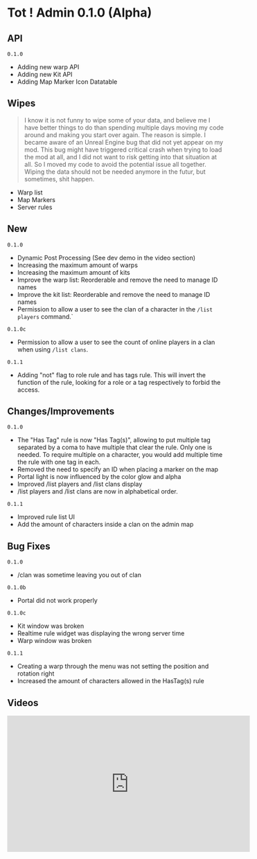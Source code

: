 # Tot ! Admin 0.1.0 (Alpha)
## API
`0.1.0`
- Adding new warp API
- Adding new Kit API
- Adding Map Marker Icon Datatable

## Wipes
> I know it is not funny to wipe some of your data, and believe me I have better things to do than spending multiple days moving my code around and making you start over again. The reason is simple. I became aware of an Unreal Engine bug that did not yet appear on my mod. This bug might have triggered critical crash when trying to load the mod at all, and I did not want to risk getting into that situation at all. So I moved my code to avoid the potential issue all together. Wiping the data should not be needed anymore in the futur, but sometimes, shit happen.</p>
- Warp list
- Map Markers
- Server rules

## New
`0.1.0`
- Dynamic Post Processing (See dev demo in the video section)
- Increasing the maximum amount of warps
- Increasing the maximum amount of kits
- Improve the warp list: Reorderable and remove the need to manage ID names
- Improve the kit list: Reorderable and remove the need to manage ID names
- Permission to allow a user to see the clan of a character in the `/list players` command.`

`0.1.0c`
- Permission to allow a user to see the count of online players in a clan when using `/list clans`.

`0.1.1`
- Adding "not" flag to role rule and has tags rule. This will invert the function of the rule, looking for a role or a tag respectively to forbid the access.

## Changes/Improvements
`0.1.0`
- The "Has Tag" rule is now "Has Tag(s)", allowing to put multiple tag separated by a coma to have multiple that clear the rule. Only one is needed. To require multiple on a character, you would add multiple time the rule with one tag in each.
- Removed the need to specify an ID when placing a marker on the map
- Portal light is now influenced by the color glow and alpha
- Improved /list players and /list clans display
- /list players and /list clans are now in alphabetical order.

`0.1.1`
- Improved rule list UI
- Add the amount of characters inside a clan on the admin map



## Bug Fixes
`0.1.0`
- /clan was sometime leaving you out of clan

`0.1.0b`
- Portal did not work properly

`0.1.0c`
- Kit window was broken
- Realtime rule widget was displaying the wrong server time
- Warp window was broken

`0.1.1`
- Creating a warp through the menu was not setting the position and rotation right
- Increased the amount of characters allowed in the HasTag(s) rule

## Videos
<iframe width="560" height="315" src="https://www.youtube.com/embed/fxzaE5oZiVY" title="YouTube video player" frameborder="0" allow="accelerometer; autoplay; clipboard-write; encrypted-media; gyroscope; picture-in-picture; web-share" allowfullscreen></iframe>